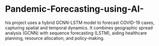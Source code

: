 # Pandemic-Forecasting-using-AI-
his project uses a hybrid GCNN-LSTM model to forecast COVID-19 cases, capturing spatial and temporal dynamics. It combines geographic spread analysis (GCNN) with sequence forecasting (LSTM), aiding healthcare planning, resource allocation, and policy-making.
